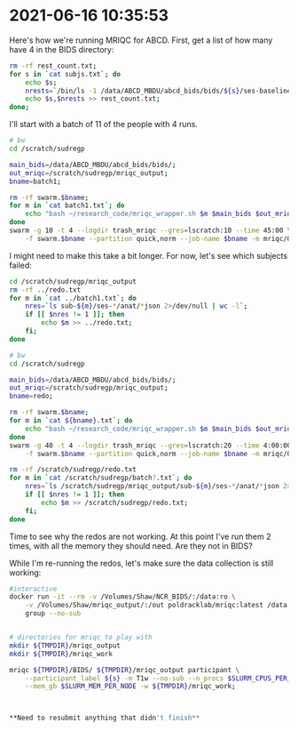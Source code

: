 # 2021-06-16 10:35:53

Here's how we're running MRIQC for ABCD. First, get a list of how many have 4 in
the BIDS directory:

```bash
rm -rf rest_count.txt;
for s in `cat subjs.txt`; do
    echo $s;
    nrests=`/bin/ls -1 /data/ABCD_MBDU/abcd_bids/bids/${s}/ses-baselineYear1Arm1/func/*rest*gz | wc -l`;
    echo $s,$nrests >> rest_count.txt;
done;
```

I'll start with a batch of 11 of the people with 4 runs.

```bash
# bw
cd /scratch/sudregp

main_bids=/data/ABCD_MBDU/abcd_bids/bids/;
out_mriqc=/scratch/sudregp/mriqc_output;
bname=batch1;

rm -rf swarm.$bname; 
for m in `cat batch1.txt`; do
    echo "bash ~/research_code/mriqc_wrapper.sh $m $main_bids $out_mriqc " >> swarm.$bname;
done
swarm -g 10 -t 4 --logdir trash_mriqc --gres=lscratch:10 --time 45:00 \
    -f swarm.$bname --partition quick,norm --job-name $bname -m mriqc/0.16.1
```

I might need to make this take a bit longer. For now, let's see which subjects
failed:

```bash
cd /scratch/sudregp/mriqc_output
rm -rf ../redo.txt
for m in `cat ../batch1.txt`; do
    nres=`ls sub-${m}/ses-*/anat/*json 2>/dev/null | wc -l`;
    if [[ $nres != 1 ]]; then
        echo $m >> ../redo.txt;
    fi;
done
```

```bash
# bw
cd /scratch/sudregp

main_bids=/data/ABCD_MBDU/abcd_bids/bids/;
out_mriqc=/scratch/sudregp/mriqc_output;
bname=redo;

rm -rf swarm.$bname; 
for m in `cat ${bname}.txt`; do
    echo "bash ~/research_code/mriqc_wrapper.sh $m $main_bids $out_mriqc " >> swarm.$bname;
done
swarm -g 40 -t 4 --logdir trash_mriqc --gres=lscratch:20 --time 4:00:00 \
    -f swarm.$bname --partition quick,norm --job-name $bname -m mriqc/0.16.1
```

```bash
rm -rf /scratch/sudregp/redo.txt
for m in `cat /scratch/sudregp/batch?.txt`; do
    nres=`ls /scratch/sudregp/mriqc_output/sub-${m}/ses-*/anat/*json 2>/dev/null | wc -l`;
    if [[ $nres != 1 ]]; then
        echo $m >> /scratch/sudregp/redo.txt;
    fi;
done
```

Time to see why the redos are not working. At this point I've run them 2 times,
with all the memory they should need. Are they not in BIDS?















While I'm re-running the redos, let's make sure the data collection is still
working:








```bash
#interactive
docker run -it --rm -v /Volumes/Shaw/NCR_BIDS/:/data:ro \
    -v /Volumes/Shaw/mriqc_output/:/out poldracklab/mriqc:latest /data /out \
    group --no-sub


# directories for mriqc to play with
mkdir ${TMPDIR}/mriqc_output
mkdir ${TMPDIR}/mriqc_work

mriqc ${TMPDIR}/BIDS/ ${TMPDIR}/mriqc_output participant \
    --participant_label ${s} -m T1w --no-sub --n_procs $SLURM_CPUS_PER_TASK \
    --mem_gb $SLURM_MEM_PER_NODE -w ${TMPDIR}/mriqc_work;



**Need to resubmit anything that didn't finish**